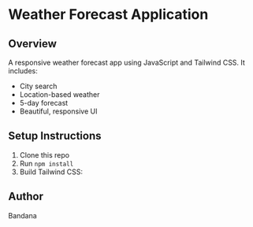 # Weather Forecast Application

## Overview
A responsive weather forecast app using JavaScript and Tailwind CSS. It includes:
- City search
- Location-based weather
- 5-day forecast
- Beautiful, responsive UI

## Setup Instructions
1. Clone this repo
2. Run `npm install`
3. Build Tailwind CSS:

## Author
Bandana
